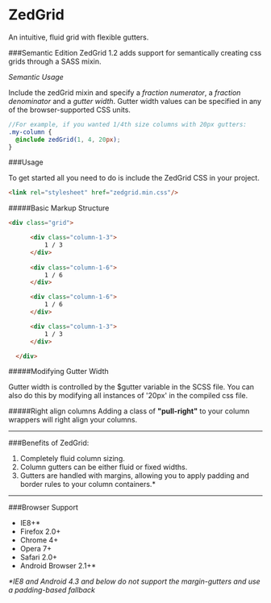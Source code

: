 ZedGrid
=======

An intuitive, fluid grid with flexible gutters.

###Semantic Edition
ZedGrid 1.2 adds support for semantically creating css grids through a SASS mixin.


*Semantic Usage*

  Include the zedGrid mixin and specify a *fraction numerator*, a *fraction denominator* and a *gutter width*. Gutter width values can be specified in any of the browser-supported CSS units.

  ```scss
  //For example, if you wanted 1/4th size columns with 20px gutters:
  .my-column {
    @include zedGrid(1, 4, 20px);
  }
 ```

###Usage

To get started all you need to do is include the ZedGrid CSS in your project.

 ```html
 <link rel="stylesheet" href="zedgrid.min.css"/>
 ```
 
#####Basic Markup Structure
  ```html
  <div class="grid">

        <div class="column-1-3">
            1 / 3
        </div>
        
        <div class="column-1-6">
            1 / 6
        </div>

        <div class="column-1-6">
            1 / 6
        </div>

        <div class="column-1-3">
            1 / 3
        </div>

    </div>
 ```
 
#####Modifying Gutter Width
 
Gutter width is controlled by the $gutter variable in the SCSS file. You can also do this by modifying all instances of '20px' in the compiled css file.
 
#####Right align columns
Adding a class of __"pull-right"__ to your column wrappers will right align your columns.

---

###Benefits of ZedGrid:
1. Completely fluid column sizing.
2. Column gutters can be either fluid or fixed widths.
3. Gutters are handled with margins, allowing you to apply padding and border rules to your column containers.*

---

###Browser Support
* IE8+*
* Firefox 2.0+
* Chrome 4+
* Opera 7+
* Safari 2.0+
* Android Browser 2.1+*


_*IE8 and Android 4.3 and below do not support the margin-gutters and use a padding-based fallback_
